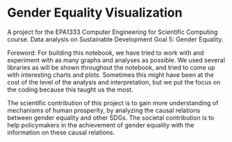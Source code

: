 # Gender Equality Visualization
A project for the EPA1333 Computer Engineering for Scientific Computing course. Data analysis on Sustainable Development Goal 5: Gender Equality.

Foreword: For building this notebook, we have tried to work with and experiment with as many graphs and analyses as possible. 
We used several libraries as will be shown throughout the notebook, and tried to come up with interesting charts and plots. Sometimes this might have been at the cost of the level of the analysis and interpretation, but we put the focus on the coding because this taught us the most.

The scientific contribution of this project is to gain more understanding of mechanisms of human prosperity, by analyzing the causal relations between gender equality and other SDGs. 
The societal contribution is to help policymakers in the achievement of gender equality with the information on these causal relations.
